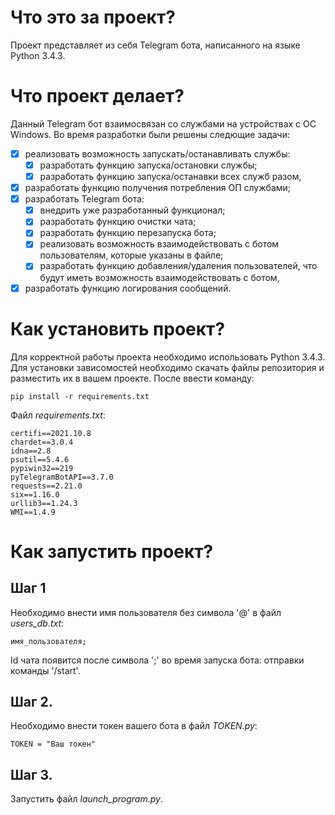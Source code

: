 # Что это за проект?
Проект представляет из себя Telegram бота, написанного на языке Python 3.4.3.

# Что проект делает?
Данный Telegram бот взаимосвязан со службами на устройствах с ОС Windows. Во время разработки были решены следющие задачи:
- [X] реализовать возможность запускать/останавливать службы:
    - [X] разработать функцию запуска/остановки службы;
    - [X] разработать функцию запуска/останавки всех служб разом,  
- [X] разработать функцию получения потребления ОП службами;
- [X] разработать Telegram бота:
    - [X] внедрить уже разработанный функционал;
    - [X] разработать функцию очистки чата;
    - [X] разработать функцию перезапуска бота;
    - [X] реализовать возможность взаимодействовать с ботом пользователям, которые указаны в файле;
    - [X] разработать функцию добавления/удаления пользователей, что будут иметь возможность взаимодействовать с ботом,
- [X] разработать функцию логирования сообщений.

# Как установить проект?
Для корректной работы проекта необходимо использовать Python 3.4.3. 
Для установки зависомостей необходимо скачать файлы репозитория и разместить их в вашем проекте. После ввести команду:

`pip install -r requirements.txt`

Файл *requirements.txt*:
```
certifi==2021.10.8
chardet==3.0.4
idna==2.8
psutil==5.4.6
pypiwin32==219
pyTelegramBotAPI==3.7.0
requests==2.21.0
six==1.16.0
urllib3==1.24.3
WMI==1.4.9
```

# Как запустить проект?
## Шаг 1
Необходимо внести имя пользователя без символа '@' в файл *users_db.txt*:
```
имя_пользователя;
```
Id чата появится после символа ';' во время запуска бота: отправки команды '/start'.

## Шаг 2.
Необходимо внести токен вашего бота в файл *TOKEN.py*:
```
TOKEN = "Ваш токен"
```

## Шаг 3.
Запустить файл *launch_program.py*.

